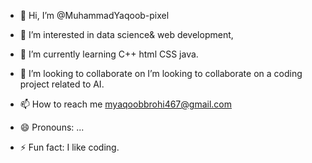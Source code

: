 - 👋 Hi, I’m @MuhammadYaqoob-pixel
- 👀 I’m interested in data science& web development,
  
- 🌱 I’m currently learning  C++ html CSS java.  
- 💞️ I’m looking to collaborate on I’m looking to collaborate on a coding project related to AI.
- 📫 How to reach me myaqoobbrohi467@gmail.com 
- 😄 Pronouns: ...
- ⚡ Fun fact: I like coding.

<!---
MuhammadYaqoob-pixel/MuhammadYaqoob-pixel is a ✨ special ✨ repository because its `README.md` (this file) appears on your GitHub profile.
You can click the Preview link to take a look at your changes.
--->

